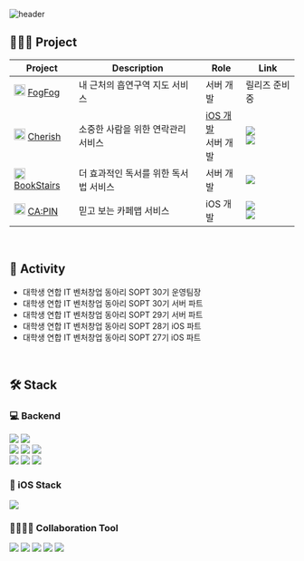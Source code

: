 ![header](https://user-images.githubusercontent.com/61549796/236685291-84b6df60-d7ba-4c23-ba86-1305cba711d4.png)

## 🏃🏻‍♀️ Project
| Project | Description | Role | Link |
|------|----|---|----|
| <img src="https://user-images.githubusercontent.com/20807197/218327683-6004256d-c05b-46fe-a517-a2245d1e5bb2.png" width="20px" height="20px"/> [FogFog](https://github.com/TeamFogFog/FogFog-Server)| 내 근처의 흡연구역 지도 서비스 | 서버 개발 | 릴리즈 준비 중 |
| <img src="https://user-images.githubusercontent.com/20807197/219945624-4fded25a-7f6b-46af-98b6-196a5da1fb43.png" width="20px" height="20px" /> [Cherish](https://github.com/NewCherish) | 소중한 사람을 위한 연락관리 서비스 | [iOS 개발](https://github.com/TeamCherish/Cherish-iOS)</br>서버 개발 | <a href="https://apps.apple.com/kr/app/cherish-%EC%97%B0%EB%9D%BD%EC%9D%84-%EC%9D%B4%EC%96%B4%EA%B0%80%EB%8A%94-%EA%B0%80%EC%9E%A5-%EC%89%AC%EC%9A%B4-%EB%B0%A9%EB%B2%95/id1557601516" target="_blank"><img src="https://img.shields.io/badge/-appstore-0D96F6?style=for-the-badge&logo=appstore&logoColor=white"/></a></br><a href="https://play.google.com/store/apps/details?id=com.sopt.cherish&hl=ko" target="_blank"><img src="https://img.shields.io/badge/-googleplay-414141?style=for-the-badge&logo=googleplay&logoColor=white"/></a> |
| <img src="https://user-images.githubusercontent.com/61549796/236687797-e0ca27e5-440f-487e-bb55-e0fd56c46568.png" width="20px" height="20px" /> [BookStairs](https://github.com/TeamBookTez/booktez-server) | 더 효과적인 독서를 위한 독서법 서비스 | 서버 개발 | <a href="https://book-stairs.com/" target="_blank"><img src="https://img.shields.io/badge/-bookstairs-FD5F1E?style=for-the-badge&logo=googlechrome&logoColor=white"/></a> |
| <img src="https://user-images.githubusercontent.com/61549796/236687980-b9b07c62-ad5f-4d90-9607-7ba4fcf321bd.png" width="20px" height="20px" /> [CA:PIN](https://github.com/teamCA-PIN/CA-PIN_iOS) | 믿고 보는 카페맵 서비스 | iOS 개발 | <a href="https://apps.apple.com/kr/app/%EC%B9%B4%ED%95%80-capin/id1600216179" target="_blank"><img src="https://img.shields.io/badge/-appstore-0D96F6?style=for-the-badge&logo=appstore&logoColor=white"/></a></br><a href="https://play.google.com/store/apps/details?id=com.caffeine.capin&hl=ko" target="_blank"><img src="https://img.shields.io/badge/-googleplay-414141?style=for-the-badge&logo=googleplay&logoColor=white"/></a> |
</br>

## 🐠 Activity
- 대학생 연합 IT 벤처창업 동아리 SOPT 30기 운영팀장
- 대학생 연합 IT 벤처창업 동아리 SOPT 30기 서버 파트
- 대학생 연합 IT 벤처창업 동아리 SOPT 29기 서버 파트
- 대학생 연합 IT 벤처창업 동아리 SOPT 28기 iOS 파트
- 대학생 연합 IT 벤처창업 동아리 SOPT 27기 iOS 파트
</br>

## 🛠 Stack
### 💻 Backend
<span>
  <img src="https://img.shields.io/badge/-TypeScript-%233178C6?style=for-the-badge&logo=TypeScript&logoColor=white">
  <img src="https://img.shields.io/badge/-JavaScript-%23F7DF1E?style=for-the-badge&logo=JavaScript&logoColor=white">
<!--   <img src="https://img.shields.io/badge/-Python-%233776AB?style=for-the-badge&logo=Python&logoColor=black"> -->
</span>
</br>
<span>
  <img src="https://img.shields.io/badge/Node.js-339933?style=for-the-badge&logo=Node.js&logoColor=white"/>
  <img src="https://img.shields.io/badge/Nest.js-E0234E?style=for-the-badge&logo=NestJS&logoColor=white"/>
  <img src="https://img.shields.io/badge/Express-000000?style=for-the-badge&logo=Express&logoColor=white"/>
</span>
</br>
<span>
  <img src="https://img.shields.io/badge/PostgreSQL-4169E1?style=for-the-badge&logo=PostgreSQL&logoColor=white"/>
  <img src="https://img.shields.io/badge/mongodb-339933?style=for-the-badge&logo=mongodb&logoColor=white"/>
  <img src="https://img.shields.io/badge/mysql-4479A1?style=for-the-badge&logo=mysql&logoColor=white"/>
</span>


### 📱 iOS Stack
<span>
  <img src="https://img.shields.io/badge/Swift-F05138?style=for-the-badge&logo=Swift&logoColor=white"/>
</span>


### 👨‍👩‍👧‍👧 Collaboration Tool
<span>
  <img src="https://img.shields.io/badge/-GitHub-%23000000?style=for-the-badge&logo=GitHub&logoColor=white">
  <img src="https://img.shields.io/badge/-Notion-%23000000?style=for-the-badge&logo=Notion&logoColor=white">
  <img src="https://img.shields.io/badge/-Figma-%23F24E1E?style=for-the-badge&logo=Slack&logoColor=white">
  <img src="https://img.shields.io/badge/-Slack-%234A154B?style=for-the-badge&logo=Slack&logoColor=white">
  <img src="https://img.shields.io/badge/-Adobe-%23FF0000?style=for-the-badge&logo=Adobe&logoColor=white">
</span>



<!--
**seohyun-106/seohyun-106** is a ✨ _special_ ✨ repository because its `README.md` (this file) appears on your GitHub profile.

Here are some ideas to get you started:

- 🔭 I’m currently working on ...
- 🌱 I’m currently learning ...
- 👯 I’m looking to collaborate on ...
- 🤔 I’m looking for help with ...
- 💬 Ask me about ...
- 📫 How to reach me: ...
- 😄 Pronouns: ...
- ⚡ Fun fact: ...
-->

